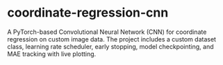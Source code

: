# coordinate-regression-cnn
A PyTorch-based Convolutional Neural Network (CNN) for coordinate regression on custom image data. The project includes a custom dataset class, learning rate scheduler, early stopping, model checkpointing, and MAE tracking with live plotting.
